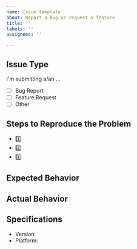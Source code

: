 ```yaml
---
name: Issue template
about: Report a bug or request a feature
title: ''
labels: ''
assignees: ''

---
```


## Issue Type

I'm submitting a/an ...

* [ ] Bug Report
* [ ] Feature Request
* [ ] Other

## Steps to Reproduce the Problem

* :one:
* :two:
* :three:

## Expected Behavior



## Actual Behavior



## Specifications

* Version:
* Platform:
